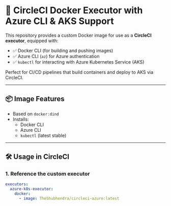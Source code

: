 # 🚀 CircleCI Docker Executor with Azure CLI & AKS Support

This repository provides a custom Docker image for use as a **CircleCI executor**, equipped with:

- ✅ Docker CLI (for building and pushing images)
- ✅ Azure CLI (`az`) for Azure authentication
- ✅ `kubectl` for interacting with Azure Kubernetes Service (AKS)

Perfect for CI/CD pipelines that build containers and deploy to AKS via CircleCI.

---

## 📦 Image Features

- Based on `docker:dind`
- Installs:
  - Docker CLI
  - Azure CLI
  - `kubectl` (latest stable)


---

## 🛠 Usage in CircleCI

### 1. Reference the custom executor

```yaml
executors:
  azure-k8s-executor:
    docker:
      - image: TheShubhendra/circleci-azure:latest
